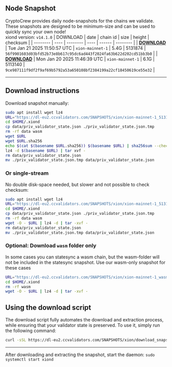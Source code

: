 ## Node Snapshot
CryptoCrew provides daily node-snapshots for the chains we validate. These snapshots are designed to be minimum-size and can be used to quickly sync your own node!  
xiond version: `v14.1.0`
| DOWNLOAD | date | chain id | size | height | checksum |
| -------- | ---- | -------- | ---- | ------ | -------- |
| **[DOWNLOAD](https://dl-eu2.ccvalidators.com/SNAPSHOTS/xion/xion-mainnet-1_5131874.tar.lz4)** | Tue Jan 21 2025 11:50:57 UTC | `xion-mainnet-1` | 5.4G | 5131874 | `56f9901603d03bfd52b73e8b617c95dc6ad443f2024fa63b622d202cd51bb3b0` |
| **[DOWNLOAD](https://dl-eu2.ccvalidators.com/SNAPSHOTS/xion/xion-mainnet-1_5113140.tar.lz4)** | Mon Jan 20 2025 11:46:39 UTC | `xion-mainnet-1` | 6.1G | 5113140 | `9ce987111f9df2f9af69b5792a53a650108bf2384199a22cf18450619ce55e32` |

---

## Download instructions
Download snapshot manually:
```sh
sudo apt install wget lz4
URL="https://dl-eu2.ccvalidators.com/SNAPSHOTS/xion/xion-mainnet-1_5131874.tar.lz4"
cd $HOME/.xiond
cp data/priv_validator_state.json ./priv_validator_state.json.tmp
rm -rf data wasm
wget $URL
wget $URL.sha256
echo $(cat $(basename $URL.sha256)) $(basename $URL) | sha256sum --check
lz4 -d $(basename $URL) | tar xvf -
rm data/priv_validator_state.json
mv ./priv_validator_state.json.tmp data/priv_validator_state.json
```

### Or single-stream
No double disk-space needed, but slower and not possible to check checksum:
```sh
sudo apt install wget lz4
URL="https://dl-eu2.ccvalidators.com/SNAPSHOTS/xion/xion-mainnet-1_5131874.tar.lz4"
cd $HOME/.xiond
cp data/priv_validator_state.json ./priv_validator_state.json.tmp
rm -rf data wasm
wget -O - $URL | lz4 -d | tar -xvf -
rm data/priv_validator_state.json
mv ./priv_validator_state.json.tmp data/priv_validator_state.json
```

### Optional: Download `wasm` folder only
In some cases you can statesync a wasm chain, but the wasm-folder will not be included in the statesync snapshot. Use our wasm-only snapshot for these cases
```sh
URL="https://dl-eu2.ccvalidators.com/SNAPSHOTS/xion/xion-mainnet-1_wasm.tar.lz4"
cd $HOME/.xiond
rm -rf wasm
wget -O - $URL | lz4 -d | tar -xvf -
```



## Using the download script

The download script fully automates the download and extraction process, while ensuring that your validator state is preserved. To use it, simply run the following command:
```sh
curl -sSL https://dl-eu2.ccvalidators.com/SNAPSHOTS/xion/download_snapshot.sh | bash
```
---

After downloading and extracting the snapshot, start the daemon: `sudo systemctl start xiond`

